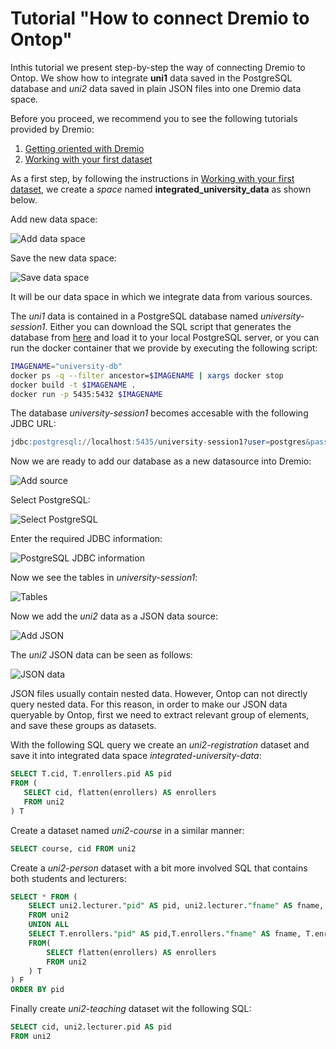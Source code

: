 Tutorial "How to connect Dremio to Ontop"
=====================================================================================================

Inthis tutorial we present step-by-step the way of connecting Dremio to Ontop. We show how to integrate **uni1** data saved in the PostgreSQL database and *uni2* data saved in plain JSON files into one Dremio data space. 

Before you proceed, we recommend you to see the following tutorials provided by Dremio:

  1. [Getting oriented with Dremio](https://www.dremio.com/tutorials/getting-oriented-to-dremio/)
  2. [Working with your first dataset](https://www.dremio.com/tutorials/working-with-your-first-dataset/)


As a first step, by following the instructions in [Working with your first dataset](https://www.dremio.com/tutorials/working-with-your-first-dataset/), we create a *space* named **integrated_university_data** as shown below.

Add new data space:

![Add data space](add-space.png) 

Save the new data space:

![Save data space](save-space.png)

It will be our data space in which we integrate data from various sources.

The *uni1* data is contained in a PostgreSQL database named *university-session1*. Either you can download the SQL script that generates the database from [here](data/postgres-docker/db/university-session1.sql) and load it to your local PostgreSQL server, or you can run the docker container that we provide by executing the following script:

```bash
IMAGENAME="university-db"
docker ps -q --filter ancestor=$IMAGENAME | xargs docker stop
docker build -t $IMAGENAME .
docker run -p 5435:5432 $IMAGENAME
``` 
 
The database *university-session1* becomes accesable with the following JDBC URL:

```sql
jdbc:postgresql://localhost:5435/university-session1?user=postgres&password=postgres
``` 

Now we are ready to add our database as a new datasource into Dremio:

![Add source](add-source.png)


Select PostgreSQL:

![Select PostgreSQL](add-postgres.png)

Enter the required JDBC information:

![PostgreSQL JDBC information](postgres-info.png)

Now we see the tables in *university-session1*:

![Tables](postgres-tables.png)

Now we add the *uni2* data as a JSON data source:

![Add JSON](add-json.png)

The *uni2* JSON data can be seen as follows:

![JSON data](see-json.png)

JSON files usually contain nested data. However, Ontop can not directly query nested data. For this reason, in order to make our JSON data queryable by Ontop, first we need to extract relevant group of elements, and save these groups as datasets. 

With the following SQL query we create an *uni2-registration* dataset and save it into integrated data space *integrated-university-data*:

```sql
SELECT T.cid, T.enrollers.pid AS pid 
FROM (
   SELECT cid, flatten(enrollers) AS enrollers 
   FROM uni2
) T
```

Create a dataset named *uni2-course* in a similar manner:

```sql
SELECT course, cid FROM uni2
``` 

Create a *uni2-person* dataset with a bit more involved SQL that contains both students and lecturers:

```sql
SELECT * FROM (
    SELECT uni2.lecturer."pid" AS pid, uni2.lecturer."fname" AS fname, uni2.lecturer."lname" AS lname 
    FROM uni2
    UNION ALL
    SELECT T.enrollers."pid" AS pid,T.enrollers."fname" AS fname, T.enrollers."lname" AS lnmae 
    FROM(
        SELECT flatten(enrollers) AS enrollers
        FROM uni2
    ) T
) F
ORDER BY pid
``` 

Finally create *uni2-teaching* dataset wit the following SQL:

```sql
SELECT cid, uni2.lecturer.pid AS pid
FROM uni2
```
